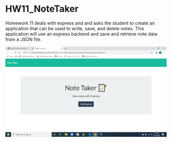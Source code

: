 # HW11_NoteTaker

Homework 11 deals with express and and asks the student to create an application that can be used to write, save, and delete notes. This application will use an express backend and save and retrieve note data from a JSON file.

![Image of API](https://github.com/etreid87/HW11_NoteTaker/blob/master/Screenshot%20(8).png)